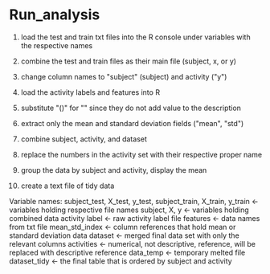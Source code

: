 # Run_analysis

1) load the test and train txt files into the R console under variables with the respective names

2) combine the test and train files as their main file (subject, x, or y)

3) change column names to "subject" (subject) and activity ("y")

4) load the activity labels and features into R

5) substitute "()" for "" since they do not add value to the description

6) extract only the mean and standard deviation fields ("mean", "std")

7) combine subject, activity, and dataset

8) replace the numbers in the activity set with their respective proper name

9) group the data by subject and activity, display the mean

10) create a text file of tidy data


Variable names:
subject_test, X_test, y_test, subject_train, X_train, y_train <- variables holding respective file names
subject, X, y <- variables holding combined data
activity label <- raw activity label file
features <- data names from txt file
mean_std_index <- column references that hold mean or standard deviation data
dataset <- merged final data set with only the relevant columns
activities <- numerical, not descriptive, reference, will be replaced with descriptive reference
data_temp <- temporary melted file
dataset_tidy <- the final table that is ordered by subject and activity
